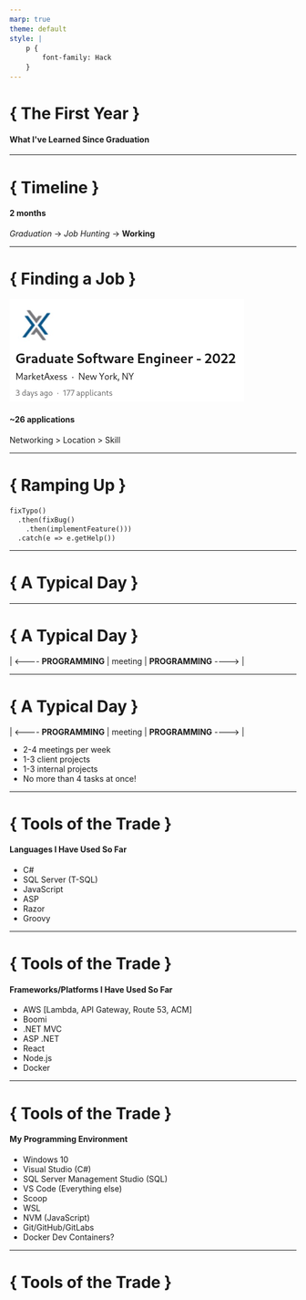 ```yaml
---
marp: true
theme: default
style: |
    p {
        font-family: Hack
    }
---
```


# { The First Year }

#### What I've Learned Since Graduation

---

# { Timeline }

#### 2 months

*Graduation* -> *Job Hunting* -> **Working**

---

# { Finding a Job }

![drop-shadow](linkedin.png)

#### ~26 applications

Networking > Location > Skill

---

# { Ramping Up }

    fixTypo()
      .then(fixBug()
        .then(implementFeature()))
      .catch(e => e.getHelp())

---

# { A Typical Day }

---

# { A Typical Day }

| <---- **PROGRAMMING** | meeting | **PROGRAMMING** ----> |

---

# { A Typical Day }

| <---- **PROGRAMMING** | meeting | **PROGRAMMING** ----> |

- 2-4 meetings per week
- 1-3 client projects
- 1-3 internal projects
- No more than 4 tasks at once!

---

# { Tools of the Trade }

#### Languages I Have Used So Far

- C#
- SQL Server (T-SQL)
- JavaScript
- ASP
- Razor
- Groovy

---

# { Tools of the Trade }

#### Frameworks/Platforms I Have Used So Far

- AWS [Lambda, API Gateway, Route 53, ACM]
- Boomi
- .NET MVC
- ASP .NET
- React
- Node.js
- Docker

---

# { Tools of the Trade }

#### My Programming Environment

- Windows 10
- Visual Studio (C#)
- SQL Server Management Studio (SQL)
- VS Code (Everything else)
- Scoop
- WSL
- NVM (JavaScript)
- Git/GitHub/GitLabs
- Docker Dev Containers?

---

# { Tools of the Trade }


